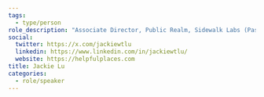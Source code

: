 ```yaml
---
tags:
  - type/person
role_description: "Associate Director, Public Realm, Sidewalk Labs (Past: Director of Data Analytics, NYC Parks & Rec)"
social:
  twitter: https://x.com/jackiewtlu
  linkedin: https://www.linkedin.com/in/jackiewtlu/
  website: https://helpfulplaces.com
title: Jackie Lu
categories:
  - role/speaker
---
```

